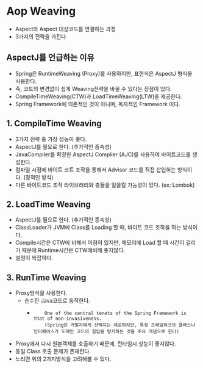 # Aop Weaving
- Aspect와 Aspect 대상코드를 연결하는 과정
- 3가지의 전략을 가진다.

## AspectJ를 언급하는 이유

- Spring은 RuntimeWeaving (Proxy)를 사용하지만, 표현식은 AspectJ 형식을 사용한다.
- 즉, 코드의 변경없이 쉽게 Weaving전략을 바꿀 수 있다는 장점이 있다.
- CompileTimeWeaving(CTW)과 LoadTimeWeaving(LTW)을 제공한다.
- Spring Framework에 의존적인 것이 아니며, 독자적인 Framework 이다.

## 1. CompileTime Weaving

- 3가지 전략 중 가장 성능이 좋다.
- AspectJ를 필요로 한다. (추가적인 종속성)
- JavaCompiler를 확장한 AspectJ Complier (AJC)를 사용하여 바이트코드를 생성한다.
- 컴파일 시점에 바이트 코트 조작을 통해서 Advisor 코드를 직접 삽입하는 방식이다. (정적인 방식)
- 다른 바이트코드 조작 라이브러리와 충돌을 일을킬 가능성이 있다. (ex: Lombok)

## 2. LoadTime Weaving
- AspectJ를 필요로 한다. (추가적인 종속성)
- ClassLoader가 JVM에 Class를 Loading 할 때, 바이트 코드 조작을 하는 방식이다,
- Compile시간은 CTW에 비해서 이점이 있지만, 메모리에 Load 할 때 시간이 걸리기 때문에 Runtime시간은 CTW에비해 좋지않다.
- 설정이 복잡하다.

## 3. RunTime Weaving
- Proxy방식을 사용한다.
  - 순수한 Java코드로 동작한다.
    - ```text
          One of the central tenets of the Spring Framework is that of non-invasiveness.
          (Spring은 개발자에게 선택지는 제공하지만, 특정 프레임워크의 클래스나 인터페이스가 도메인 코드의 침입을 방지하는 것을 주요 개념으로 한다)
      ```
- Proxy에서 다시 원본객체를 호출하기 때문에, 런타임시 성능이 좋지않다.
- 동일 Class 호출 문제가 존재한다.
- 느리면 위의 2가지방식을 고려해볼 수 있다.
